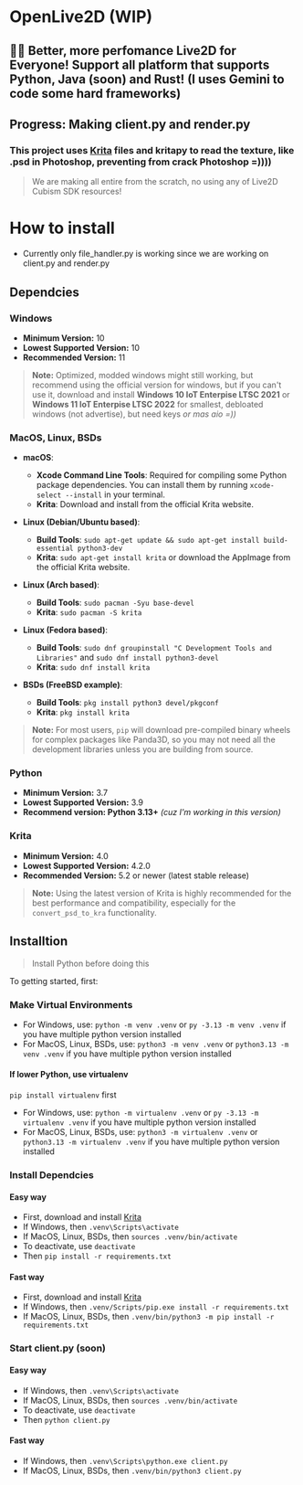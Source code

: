 # OpenLive2D (WIP)
## 💖✨ Better, more perfomance Live2D for Everyone! Support all platform that supports Python, Java (soon) and Rust! (I uses Gemini to code some hard frameworks)
## **Progress:** Making client.py and render.py
### This project uses [Krita](https://krita.org/en/) files and kritapy to read the texture, like .psd in Photoshop, preventing from crack Photoshop =))))

> We are making all entire from the scratch, no using any of Live2D Cubism SDK resources!

# How to install
- Currently only file_handler.py is working since we are working on client.py and render.py

## Dependcies

### Windows
- **Minimum Version:** 10
- **Lowest Supported Version:** 10
- **Recommended Version:** 11
> **Note:** Optimized, modded windows might still working, but recommend using the official version for windows, but if you can't use it, download and install **Windows 10 IoT Enterpise LTSC 2021** or **Windows 11 IoT Enterpise LTSC 2022** for smallest, debloated windows (not advertise), but need keys _or mas aio =\)\)_

### MacOS, Linux, BSDs
- **macOS**:
  - **Xcode Command Line Tools**: Required for compiling some Python package dependencies. You can install them by running `xcode-select --install` in your terminal.
  - **Krita**: Download and install from the official Krita website.

- **Linux (Debian/Ubuntu based)**:
  - **Build Tools**: `sudo apt-get update && sudo apt-get install build-essential python3-dev`
  - **Krita**: `sudo apt-get install krita` or download the AppImage from the official Krita website.

- **Linux (Arch based)**:
  - **Build Tools**: `sudo pacman -Syu base-devel`
  - **Krita**: `sudo pacman -S krita`

- **Linux (Fedora based)**:
  - **Build Tools**: `sudo dnf groupinstall "C Development Tools and Libraries"` and `sudo dnf install python3-devel`
  - **Krita**: `sudo dnf install krita`

- **BSDs (FreeBSD example)**:
  - **Build Tools**: `pkg install python3 devel/pkgconf`
  - **Krita**: `pkg install krita`
> **Note:** For most users, `pip` will download pre-compiled binary wheels for complex packages like Panda3D, so you may not need all the development libraries unless you are building from source.

### Python
- **Minimum Version:** 3.7
- **Lowest Supported Version:** 3.9
- **Recommend version: Python 3.13+** _(cuz I\'m working in this version)_

### Krita
- **Minimum Version:** 4.0
- **Lowest Supported Version:** 4.2.0
- **Recommended Version:** 5.2 or newer (latest stable release)
> **Note:** Using the latest version of Krita is highly recommended for the best performance and compatibility, especially for the `convert_psd_to_kra` functionality.

## Installtion
> Install Python before doing this

To getting started, first:
### Make Virtual Environments
- For Windows, use: `python -m venv .venv` or `py -3.13 -m venv .venv` if you have multiple python version installed
- For MacOS, Linux, BSDs, use: `python3 -m venv .venv` or `python3.13 -m venv .venv` if you have multiple python version installed
#### If lower Python, use virtualenv
`pip install virtualenv` first
- For Windows, use: `python -m virtualenv .venv` or `py -3.13 -m virtualenv .venv` if you have multiple python version installed
- For MacOS, Linux, BSDs, use: `python3 -m virtualenv .venv` or `python3.13 -m virtualenv .venv` if you have multiple python version installed

### Install Dependcies
#### Easy way
- First, download and install [Krita](https://krita.org/en/)
- If Windows, then `.venv\Scripts\activate`
- If MacOS, Linux, BSDs, then `sources .venv/bin/activate`
- To deactivate, use `deactivate`
- Then `pip install -r requirements.txt`
#### Fast way
- First, download and install [Krita](https://krita.org/en/)
- If Windows, then `.venv/Scripts/pip.exe install -r requirements.txt`
- If MacOS, Linux, BSDs, then `.venv/bin/python3 -m pip install -r requirements.txt`

### Start client.py (soon)
#### Easy way
- If Windows, then `.venv\Scripts\activate`
- If MacOS, Linux, BSDs, then `sources .venv/bin/activate`
- To deactivate, use `deactivate`
- Then `python client.py`
#### Fast way
- If Windows, then `.venv\Scripts\python.exe client.py`
- If MacOS, Linux, BSDs, then `.venv/bin/python3 client.py`

##
